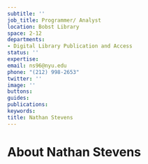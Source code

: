 ```yaml
---
subtitle: ''
job_title: Programmer/ Analyst
location: Bobst Library
space: 2-12
departments:
- Digital Library Publication and Access
status: ''
expertise: 
email: ns96@nyu.edu
phone: "(212) 998-2653"
twitter: ''
image: ''
buttons: 
guides: 
publications: 
keywords: 
title: Nathan Stevens
---
```


# About Nathan Stevens